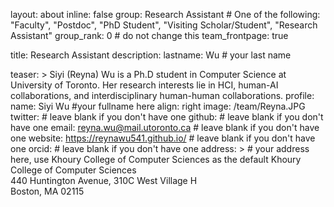 layout: about
inline: false
group: Research Assistant # One of the following: "Faculty", "Postdoc", "PhD Student", "Visiting Scholar/Student", "Research Assistant"
group_rank: 0 # do not change this
team_frontpage: true

title: Research Assistant
description:
lastname: Wu # your last name 

teaser: >
  Siyi (Reyna) Wu is a Ph.D student in Computer Science at University of Toronto. 
  Her research interests lie in HCI, human-AI collaborations, and interdisciplinary human-human collaborations. 
profile:
  name: Siyi Wu #your fullname here
  align: right
  image: /team/Reyna.JPG
  twitter: # leave blank if you don't have one
  github: # leave blank if you don't have one
  email: reyna.wu@mail.utoronto.ca # leave blank if you don't have one
  website: https://reynawu541.github.io/ # leave blank if you don't have one
  orcid: # leave blank if you don't have one
  address: > # your address here, use Khoury College of Computer Sciences as the default
    Khoury College of Computer Sciences<br />
    440 Huntington Avenue, 310C West Village H<br />
    Boston, MA 02115
